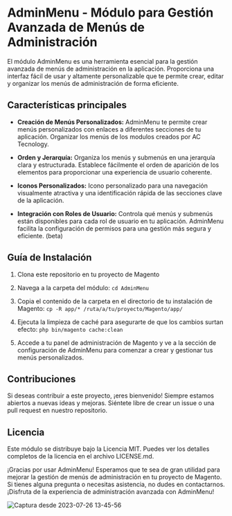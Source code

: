# AdminMenu - Módulo para Gestión Avanzada de Menús de Administración

El módulo AdminMenu es una herramienta esencial para la gestión avanzada de menús de administración en la aplicación. Proporciona una interfaz fácil de usar y altamente personalizable que te permite crear, editar y organizar los menús de administración de forma eficiente.

## Características principales

- **Creación de Menús Personalizados:** AdminMenu te permite crear menús personalizados con enlaces a diferentes secciones de tu aplicación. Organizar los menús de los modulos creados por AC Tecnology.

- **Orden y Jerarquía:** Organiza los menús y submenús en una jerarquía clara y estructurada. Establece fácilmente el orden de aparición de los elementos para proporcionar una experiencia de usuario coherente.

- **Iconos Personalizados:** Icono personalizado para una navegación visualmente atractiva y una identificación rápida de las secciones clave de la aplicación.

- **Integración con Roles de Usuario:** Controla qué menús y submenús están disponibles para cada rol de usuario en tu aplicación. AdminMenu facilita la configuración de permisos para una gestión más segura y eficiente. (beta)

## Guía de Instalación

1. Clona este repositorio en tu proyecto de Magento

2. Navega a la carpeta del módulo: `cd AdminMenu`

3. Copia el contenido de la carpeta en el directorio de tu instalación de Magento: `cp -R app/* /ruta/a/tu/proyecto/Magento/app/`

4. Ejecuta la limpieza de caché para asegurarte de que los cambios surtan efecto: `php bin/magento cache:clean`

5. Accede a tu panel de administración de Magento y ve a la sección de configuración de AdminMenu para comenzar a crear y gestionar tus menús personalizados.

## Contribuciones

Si deseas contribuir a este proyecto, ¡eres bienvenido! Siempre estamos abiertos a nuevas ideas y mejoras. Siéntete libre de crear un issue o una pull request en nuestro repositorio.

## Licencia

Este módulo se distribuye bajo la Licencia MIT. Puedes ver los detalles completos de la licencia en el archivo LICENSE.md.

¡Gracias por usar AdminMenu! Esperamos que te sea de gran utilidad para mejorar la gestión de menús de administración en tu proyecto de Magento. Si tienes alguna pregunta o necesitas asistencia, no dudes en contactarnos. ¡Disfruta de la experiencia de administración avanzada con AdminMenu!

![Captura desde 2023-07-26 13-45-56](https://github.com/GNUXDAR/Actecnology/assets/6179849/388d73f0-cd12-4ac4-876c-9472fc31abd6)
